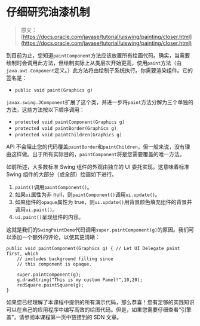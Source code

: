 # 仔细研究油漆机制

> 原文： [https://docs.oracle.com/javase/tutorial/uiswing/painting/closer.html](https://docs.oracle.com/javase/tutorial/uiswing/painting/closer.html)

到目前为止，您知道`paintComponent`方法应该放置所有绘画代码。确实，当需要绘制时会调用此方法，但绘制实际上从类层次开始更高，使用`paint`方法（由`java.awt.Component`定义。）此方法将由绘制子系统执行。你需要渲染组件。它的签名是：

*   `public void paint(Graphics g)`

`javax.swing.JComponent`扩展了这个类，并进一步将`paint`方法分解为三个单独的方法，这些方法按以下顺序调用：

*   `protected void paintComponent(Graphics g)`
*   `protected void paintBorder(Graphics g)`
*   `protected void paintChildren(Graphics g)`

API 不会阻止您的代码覆盖`paintBorder`和`paintChildren`，但一般来说，没有理由这样做。出于所有实际目的，`paintComponent`将是您需要覆盖的唯一方法。

如前所述，大多数标准 Swing 组件的外观由独立的 UI 委托实现。这意味着标准 Swing 组件的大部分（或全部）绘画如下进行。

1.  `paint()`调用`paintComponent()`。
2.  如果`ui`属性为非 null，则`paintComponent()`调用`ui.update()`。
3.  如果组件的`opaque`属性为 true，则`ui.update()`用背景颜色填充组件的背景并调用`ui.paint()`。
4.  `ui.paint()`呈现组件的内容。

这就是我们的`SwingPaintDemo`代码调用`super.paintComponent(g)`的原因。我们可以添加一个额外的评论，以使其更清晰：

```
public void paintComponent(Graphics g) { // Let UI Delegate paint first, which 
    // includes background filling since 
    // this component is opaque.

    super.paintComponent(g);       
    g.drawString("This is my custom Panel!",10,20);
    redSquare.paintSquare(g);
}  

```

如果您已经理解了本课程中提供的所有演示代码，那么恭喜！您有足够的实践知识可以在自己的应用程序中编写高效的绘图代码。但是，如果您需要仔细查看“引擎盖”，请参阅本课程第一页中链接到的 SDN 文章。